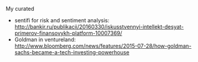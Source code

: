 My curated

- sentifi for risk and sentiment analysis: http://bankir.ru/publikacii/20160330/iskusstvennyi-intellekt-desyat-primerov-finansovykh-platform-10007369/
- Goldman in ventureland: http://www.bloomberg.com/news/features/2015-07-28/how-goldman-sachs-became-a-tech-investing-powerhouse
